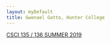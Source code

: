 ```yaml
---
layout: myDefault
title: Gwenael Gatto, Hunter College
---  
```

  [CSCI 135 / 136 SUMMER 2019](135/2019_summer.html)
